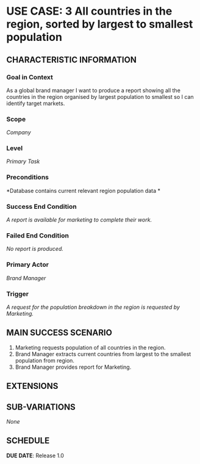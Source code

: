 # USE CASE: 3 All countries in the region, sorted by largest to smallest population

## CHARACTERISTIC INFORMATION

### Goal in Context

As a global brand manager I want to produce a report showing all the countries in the region organised by largest population to smallest so I can identify target markets.

### Scope

*Company*

### Level

*Primary Task*

### Preconditions

*Database contains current relevant region population data *

### Success End Condition

*A report is available for marketing to complete their work.*

### Failed End Condition

*No report is produced.*

### Primary Actor

*Brand Manager*

### Trigger

*A request for the population breakdown in the region is requested by Marketing.*

## MAIN SUCCESS SCENARIO


1. Marketing requests population of all countries in the region.
3. Brand Manager extracts current countries from largest to the smallest population from region.
4. Brand Manager provides report for Marketing.

## EXTENSIONS


## SUB-VARIATIONS

*None*

## SCHEDULE

**DUE DATE**: Release 1.0